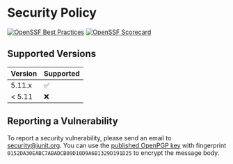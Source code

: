 # Security Policy

[![OpenSSF Best Practices](https://www.bestpractices.dev/projects/9607/badge)](https://www.bestpractices.dev/projects/9607) [![OpenSSF Scorecard](https://api.scorecard.dev/projects/github.com/junit-team/junit5/badge)](https://scorecard.dev/viewer/?uri=github.com/junit-team/junit5)

## Supported Versions

| Version | Supported          |
|---------| ------------------ |
| 5.11.x  | :white_check_mark: |
| < 5.11  | :x:                |

## Reporting a Vulnerability

To report a security vulnerability, please send an email to security@junit.org. You can use the [published OpenPGP key](https://keys.openpgp.org/search?q=security%40junit.org) with fingerprint `0152DA30EABC7ABADCB09D10D9A6B1329D191D25` to encrypt the message body.
